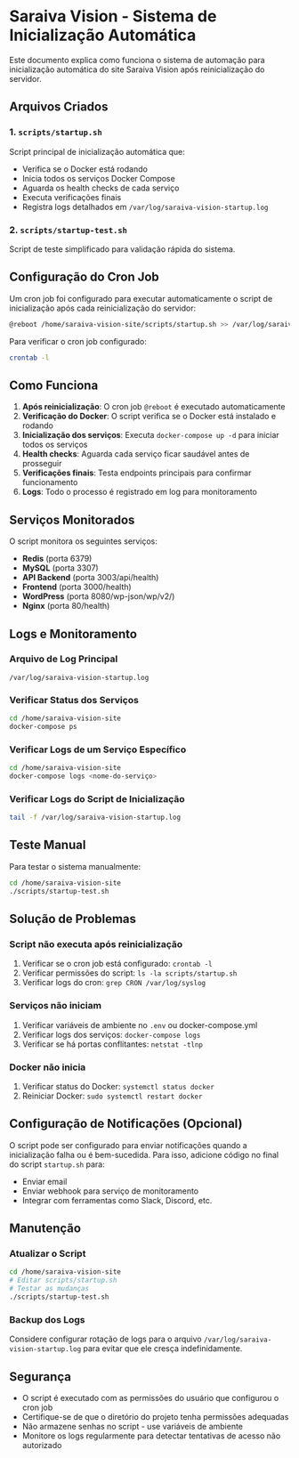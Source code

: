 # Saraiva Vision - Sistema de Inicialização Automática

Este documento explica como funciona o sistema de automação para inicialização automática do site Saraiva Vision após reinicialização do servidor.

## Arquivos Criados

### 1. `scripts/startup.sh`
Script principal de inicialização automática que:
- Verifica se o Docker está rodando
- Inicia todos os serviços Docker Compose
- Aguarda os health checks de cada serviço
- Executa verificações finais
- Registra logs detalhados em `/var/log/saraiva-vision-startup.log`

### 2. `scripts/startup-test.sh`
Script de teste simplificado para validação rápida do sistema.

## Configuração do Cron Job

Um cron job foi configurado para executar automaticamente o script de inicialização após cada reinicialização do servidor:

```bash
@reboot /home/saraiva-vision-site/scripts/startup.sh >> /var/log/saraiva-vision-startup.log 2>&1
```

Para verificar o cron job configurado:
```bash
crontab -l
```

## Como Funciona

1. **Após reinicialização**: O cron job `@reboot` é executado automaticamente
2. **Verificação do Docker**: O script verifica se o Docker está instalado e rodando
3. **Inicialização dos serviços**: Executa `docker-compose up -d` para iniciar todos os serviços
4. **Health checks**: Aguarda cada serviço ficar saudável antes de prosseguir
5. **Verificações finais**: Testa endpoints principais para confirmar funcionamento
6. **Logs**: Todo o processo é registrado em log para monitoramento

## Serviços Monitorados

O script monitora os seguintes serviços:
- **Redis** (porta 6379)
- **MySQL** (porta 3307)
- **API Backend** (porta 3003/api/health)
- **Frontend** (porta 3000/health)
- **WordPress** (porta 8080/wp-json/wp/v2/)
- **Nginx** (porta 80/health)

## Logs e Monitoramento

### Arquivo de Log Principal
```
/var/log/saraiva-vision-startup.log
```

### Verificar Status dos Serviços
```bash
cd /home/saraiva-vision-site
docker-compose ps
```

### Verificar Logs de um Serviço Específico
```bash
cd /home/saraiva-vision-site
docker-compose logs <nome-do-serviço>
```

### Verificar Logs do Script de Inicialização
```bash
tail -f /var/log/saraiva-vision-startup.log
```

## Teste Manual

Para testar o sistema manualmente:

```bash
cd /home/saraiva-vision-site
./scripts/startup-test.sh
```

## Solução de Problemas

### Script não executa após reinicialização
1. Verificar se o cron job está configurado: `crontab -l`
2. Verificar permissões do script: `ls -la scripts/startup.sh`
3. Verificar logs do cron: `grep CRON /var/log/syslog`

### Serviços não iniciam
1. Verificar variáveis de ambiente no `.env` ou docker-compose.yml
2. Verificar logs dos serviços: `docker-compose logs`
3. Verificar se há portas conflitantes: `netstat -tlnp`

### Docker não inicia
1. Verificar status do Docker: `systemctl status docker`
2. Reiniciar Docker: `sudo systemctl restart docker`

## Configuração de Notificações (Opcional)

O script pode ser configurado para enviar notificações quando a inicialização falha ou é bem-sucedida. Para isso, adicione código no final do script `startup.sh` para:

- Enviar email
- Enviar webhook para serviço de monitoramento
- Integrar com ferramentas como Slack, Discord, etc.

## Manutenção

### Atualizar o Script
```bash
cd /home/saraiva-vision-site
# Editar scripts/startup.sh
# Testar as mudanças
./scripts/startup-test.sh
```

### Backup dos Logs
Considere configurar rotação de logs para o arquivo `/var/log/saraiva-vision-startup.log` para evitar que ele cresça indefinidamente.

## Segurança

- O script é executado com as permissões do usuário que configurou o cron job
- Certifique-se de que o diretório do projeto tenha permissões adequadas
- Não armazene senhas no script - use variáveis de ambiente
- Monitore os logs regularmente para detectar tentativas de acesso não autorizado